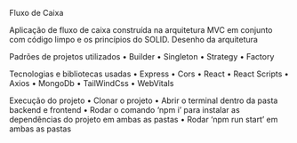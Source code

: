 
Fluxo de Caixa

Aplicação de fluxo de caixa construída na arquitetura MVC em conjunto com código limpo e os princípios do SOLID.
Desenho da arquitetura
	 
Padrões de projetos utilizados
•	Builder
•	Singleton
•	Strategy
•	Factory

Tecnologias e bibliotecas usadas
•	Express
•	Cors
•	React
•	React Scripts
•	Axios
•	MongoDb
•	TailWindCss
•	WebVitals

Execução do projeto
•	Clonar o projeto
•	Abrir o terminal dentro da pasta backend e frontend
•	Rodar o comando ‘npm i’ para instalar as dependências do projeto em ambas as pastas
•	Rodar ‘npm run start’ em ambas as pastas

